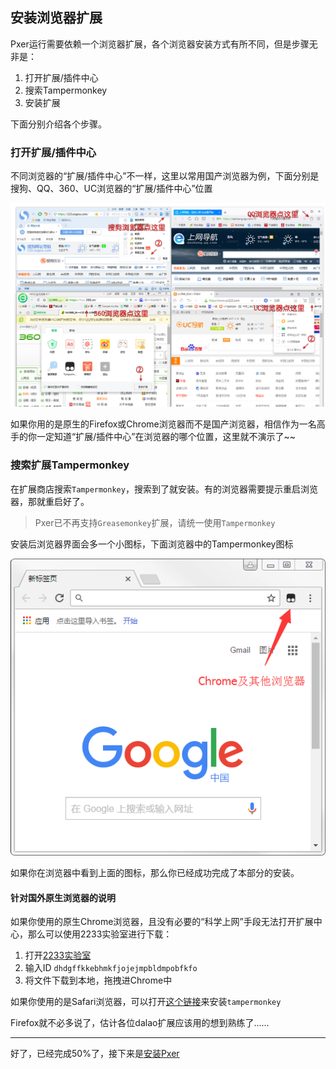 ## 安装浏览器扩展

Pxer运行需要依赖一个浏览器扩展，各个浏览器安装方式有所不同，但是步骤无非是：

1. 打开扩展/插件中心
2. 搜索Tampermonkey
3. 安装扩展

下面分别介绍各个步骤。

### 打开扩展/插件中心

不同浏览器的“扩展/插件中心”不一样，这里以常用国产浏览器为例，下面分别是搜狗、QQ、360、UC浏览器的“扩展/插件中心”位置

![](/static/images/install_1-browser-addon-store.png)

如果你用的是原生的Firefox或Chrome浏览器而不是国产浏览器，相信作为一名高手的你一定知道“扩展/插件中心”在浏览器的哪个位置，这里就不演示了~~

### 搜索扩展Tampermonkey

在扩展商店搜索`Tampermonkey`，搜索到了就安装。有的浏览器需要提示重启浏览器，那就重启好了。

> Pxer已不再支持`Greasemonkey`扩展，请统一使用`Tampermonkey`

安装后浏览器界面会多一个小图标，下面浏览器中的Tampermonkey图标

![](/static/images/install_1-browser-addon-show.png)

如果你在浏览器中看到上面的图标，那么你已经成功完成了本部分的安装。

#### 针对国外原生浏览器的说明

如果你使用的原生Chrome浏览器，且没有必要的“科学上网”手段无法打开扩展中心，那么可以使用2233实验室进行下载：

1. 打开[2233实验室](http://crx.2333.me/)
2. 输入ID `dhdgffkkebhmkfjojejmpbldmpobfkfo`
3. 将文件下载到本地，拖拽进Chrome中

如果你使用的是Safari浏览器，可以打开[这个链接](http://tampermonkey.net/?ext=dhdg&browser=safari)来安装`tampermonkey`

Firefox就不必多说了，估计各位dalao扩展应该用的想到熟练了......

---

好了，已经完成50%了，接下来是[安装Pxer](/md/install_2)
